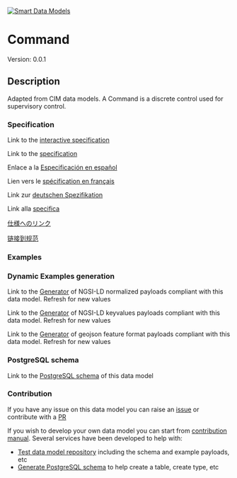 [![Smart Data Models](https://smartdatamodels.org/wp-content/uploads/2022/01/SmartDataModels_logo.png "Logo")](https://smartdatamodels.org)
# Command
Version: 0.0.1

## Description 

Adapted from CIM data models. A Command is a discrete control used for supervisory control.
### Specification

Link to the [interactive specification](https://swagger.lab.fiware.org/?url=https://smart-data-models.github.io/dataModel.EnergyCIM/Command/swagger.yaml)

Link to the [specification](https://github.com/smart-data-models/dataModel.EnergyCIM/blob/master/Command/doc/spec.md)

Enlace a la [Especificación en español](https://github.com/smart-data-models/dataModel.EnergyCIM/blob/master/Command/doc/spec_ES.md)

Lien vers le [spécification en français](https://github.com/smart-data-models/dataModel.EnergyCIM/blob/master/Command/doc/spec_FR.md)

Link zur [deutschen Spezifikation](https://github.com/smart-data-models/dataModel.EnergyCIM/blob/master/Command/doc/spec_DE.md)

Link alla [specifica](https://github.com/smart-data-models/dataModel.EnergyCIM/blob/master/Command/doc/spec_IT.md)

[仕様へのリンク](https://github.com/smart-data-models/dataModel.EnergyCIM/blob/master/Command/doc/spec_JA.md)

[链接到规范](https://github.com/smart-data-models/dataModel.EnergyCIM/blob/master/Command/doc/spec_ZH.md)
### Examples
### Dynamic Examples generation

Link to the [Generator](https://smartdatamodels.org/extra/ngsi-ld_generator.php?schemaUrl=https://raw.githubusercontent.com/smart-data-models/dataModel.EnergyCIM/master/Command/schema.json&email=info@smartdatamodels.org) of NGSI-LD normalized payloads compliant with this data model. Refresh for new values

Link to the [Generator](https://smartdatamodels.org/extra/ngsi-ld_generator_keyvalues.php?schemaUrl=https://raw.githubusercontent.com/smart-data-models/dataModel.EnergyCIM/master/Command/schema.json&email=info@smartdatamodels.org) of NGSI-LD keyvalues payloads compliant with this data model. Refresh for new values

Link to the [Generator](https://smartdatamodels.org/extra/geojson_features_generator.php?schemaUrl=https://raw.githubusercontent.com/smart-data-models/dataModel.EnergyCIM/master/Command/schema.json&email=info@smartdatamodels.org) of geojson feature format payloads compliant with this data model. Refresh for new values
### PostgreSQL schema

Link to the [PostgreSQL schema](https://smart-data-models.github.io/dataModel.EnergyCIM/Command/schema.sql) of this data model
### Contribution

 If you have any issue on this data model you can raise an [issue](https://github.com/smart-data-models/dataModel.EnergyCIM/issues)  or contribute with a [PR](https://github.com/smart-data-models/dataModel.EnergyCIM/pulls)

 If you wish to develop your own data model you can start from [contribution manual](https://bit.ly/contribution_manual). Several services have been developed to help with: 
 - [Test data model repository](https://smartdatamodels.org/index.php/data-models-contribution-api/) including the schema and example payloads, etc
 - [Generate PostgreSQL schema](https://smartdatamodels.org/index.php/sql-service/) to help create a table, create type, etc